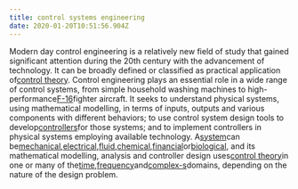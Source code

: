 ```yaml
---
title: control systems engineering
date: 2020-01-20T10:51:56.904Z
---
```

Modern day control engineering is a relatively new field of study that gained significant attention during the 20th century with the advancement of technology. It can be broadly defined or classified as practical application of[control theory](https://en.wikipedia.org/wiki/Control_theory "Control theory"). Control engineering plays an essential role in a wide range of control systems, from simple household washing machines to high-performance[F-16](https://en.wikipedia.org/wiki/F-16 "F-16")fighter aircraft. It seeks to understand physical systems, using mathematical modelling, in terms of inputs, outputs and various components with different behaviors; to use control system design tools to develop[controllers](https://en.wikipedia.org/wiki/Controller_(control_theory) "Controller (control theory)")for those systems; and to implement controllers in physical systems employing available technology. A[system](https://en.wikipedia.org/wiki/Control_system "Control system")can be[mechanical](https://en.wikipedia.org/wiki/Mechanical_engineering "Mechanical engineering"),[electrical](https://en.wikipedia.org/wiki/Electrical_engineering "Electrical engineering"),[fluid](https://en.wikipedia.org/wiki/Fluid "Fluid"),[chemical](https://en.wikipedia.org/wiki/Chemical "Chemical"),[financial](https://en.wikipedia.org/wiki/Finance "Finance")or[biological](https://en.wikipedia.org/wiki/Biology "Biology"), and its mathematical modelling, analysis and controller design uses[control theory](https://en.wikipedia.org/wiki/Control_theory "Control theory")in one or many of the[time](https://en.wikipedia.org/wiki/Time_domain "Time domain"),[frequency](https://en.wikipedia.org/wiki/Frequency_domain "Frequency domain")and[complex-s](https://en.wikipedia.org/wiki/S_domain "S domain")domains, depending on the nature of the design problem.
